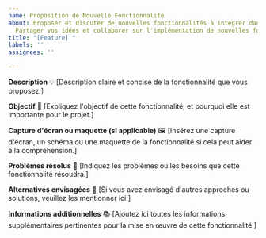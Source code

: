 ```yaml
---
name: Proposition de Nouvelle Fonctionnalité
about: Proposer et discuter de nouvelles fonctionnalités à intégrer dans le projet.
  Partager vos idées et collaborer sur l'implémentation de nouvelles fonctionnalités.
title: "[Feature] "
labels: ''
assignees: ''

---
```


**Description**
💡 [Description claire et concise de la fonctionnalité que vous proposez.]

**Objectif**
🚀 [Expliquez l'objectif de cette fonctionnalité, et pourquoi elle est importante pour le projet.]

**Capture d'écran ou maquette (si applicable)**
🖼️ [Insérez une capture d'écran, un schéma ou une maquette de la fonctionnalité si cela peut aider à la compréhension.]

**Problèmes résolus**
💫 [Indiquez les problèmes ou les besoins que cette fonctionnalité résoudra.]

**Alternatives envisagées**
🚀 [Si vous avez envisagé d'autres approches ou solutions, veuillez les mentionner ici.]

**Informations additionnelles**
📚 [Ajoutez ici toutes les informations supplémentaires pertinentes pour la mise en œuvre de cette fonctionnalité.]
